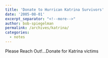 ```yaml
---
title: 'Donate to Hurrican Katrina Survivors'
date: '2005-08-01'
excerpt_separator: "<!--more-->"
author: bob-spiegelman
permalink: /archives/katrina/
categories:
  - notes
---
```

Please Reach Out!...Donate for Katrina victims
